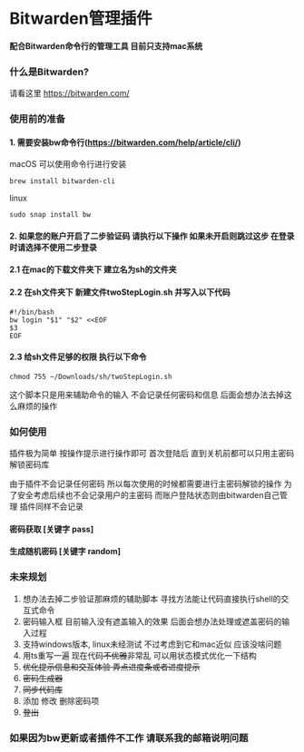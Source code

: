 # Bitwarden管理插件

#### 配合Bitwarden命令行的管理工具 目前只支持mac系统

### 什么是Bitwarden?

请看这里 https://bitwarden.com/

### 使用前的准备

#### 1. 需要安装bw命令行(https://bitwarden.com/help/article/cli/)

macOS 可以使用命令行进行安装

`brew install bitwarden-cli`

linux

`sudo snap install bw`

#### 2. 如果您的账户开启了二步验证码 请执行以下操作 如果未开启则跳过这步 在登录时请选择不使用二步登录

#### 2.1 在mac的下载文件夹下 建立名为sh的文件夹

#### 2.2 在sh文件夹下 新建文件twoStepLogin.sh 并写入以下代码

```shell
#!/bin/bash
bw login "$1" "$2" <<EOF
$3
EOF 
```

#### 2.3 给sh文件足够的权限 执行以下命令

`chmod 755 ~/Downloads/sh/twoStepLogin.sh`

这个脚本只是用来辅助命令的输入 不会记录任何密码和信息 后面会想办法去掉这么麻烦的操作

### 如何使用

插件极为简单 按操作提示进行操作即可 首次登陆后 直到关机前都可以只用主密码解锁密码库

由于插件不会记录任何密码 所以每次使用的时候都需要进行主密码解锁的操作 为了安全考虑后续也不会记录用户的主密码 而账户登陆状态则由bitwarden自己管理 插件同样不会记录

#### 密码获取 [关键字 pass]

#### 生成随机密码 [关键字 random]

### 未来规划

1. 想办法去掉二步验证那麻烦的辅助脚本 寻找方法能让代码直接执行shell的交互式命令
2. 密码输入框 目前输入没有遮盖输入的效果 后面会想办法处理或遮盖密码的输入过程
3. 支持windows版本, linux未经测试 不过考虑到它和mac近似 应该没啥问题
4. 用ts重写一遍 现在代码~~不优雅~~非常乱 可以用状态模式优化一下结构
5. ~~优化提示信息和交互体验 弄点进度条或者进度提示~~
6. ~~密码生成器~~
7. ~~同步代码库~~
8. 添加 修改 删除密码项
9. ~~登出~~

### 如果因为bw更新或者插件不工作 请联系我的邮箱说明问题